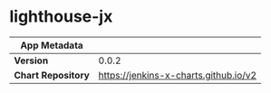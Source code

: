 # lighthouse-jx

|App Metadata||
|---|---|
| **Version** | 0.0.2 |
| **Chart Repository** | https://jenkins-x-charts.github.io/v2 |
